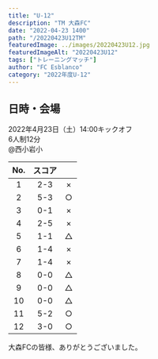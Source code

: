 ```yaml
---
title: "U-12"
description: "TM 大森FC"
date: "2022-04-23 1400"
path: "/20220423U12TM"
featuredImage: ../images/20220423U12.jpg
featuredImageAlt: "20220423U12"
tags: ["トレーニングマッチ"]
author: "FC Esblanco"
category: "2022年度U-12"
---
```


## 日時・会場

2022年4月23日（土）14:00キックオフ  
6人制12分  
@西小岩小

| No.| スコア |   |
|:--:|:------:|:-:|
| 1  | 2-3 | × |
| 2  | 5-3 | ○ |
| 3  | 0-1 | × |
| 4  | 2-5 | × |
| 5  | 1-1 | △ |
| 6  | 1-4 | × |
| 7  | 1-4 | × |
| 8  | 0-0 | △ |
| 9  | 0-0 | △ |
| 10  | 0-0 | △ |
| 11  | 5-2 | ○ |
| 12 | 3-0 | ○ |

大森FCの皆様、ありがとうございました。